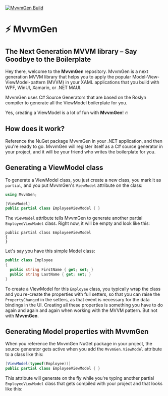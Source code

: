 [![MvvmGen Build](https://github.com/thomasclaudiushuber/mvvmgen/actions/workflows/mvvmgen_build.yml/badge.svg)](https://github.com/thomasclaudiushuber/mvvmgen/actions/workflows/mvvmgen_build.yml)

# ⚡ MvvmGen 
## The Next Generation MVVM library – Say Goodbye to the Boilerplate
Hey there, welcome to the **MvvmGen** repository. MvvmGen is a next generation MVVM library that helps you to apply the popular Model-View-ViewModel-pattern (MVVM) in your XAML applications that you build with WPF, WinUI, Xamarin, or .NET MAUI.

MvvmGen uses C# Source Generators that are based on the Roslyn compiler to generate all the ViewModel boilerplate for you. 

Yes, creating a ViewModel is a lot of fun with **MvvmGen**! 🔥

## How does it work? 
Reference the NuGet package MvvmGen in your .NET application, and then you're ready to go. MvvmGen will register itself as a C# source generator in your project, and it will be your friend who writes the boilerplate for you.

## Generating a ViewModel class
To generate a ViewModel class, you just create a new class, you mark it as `partial`, and you put MvvmGen's `ViewModel` attribute on the class:

```csharp
using MvvmGen; 

[ViewModel]
public partial class EmployeeViewModel { }

```
The `ViewModel` attribute tells MvvmGen to generate another partial `EmployeeViewModel` class. Right now, it will be empty and look like this:
```
public partial class EmployeeViewModel 
{
}
```


Let's say you have this simple Model class:

```csharp
public class Employee
{
  public string FirstName { get; set; }
  public string LastName { get; set; }
}
```
To create a ViewModel for this `Employee` class, you typically wrap the class and you re-create the properties with full setters, so that you can raise the `PropertyChanged` in the setters, as that event is necessary for the data bindings in the UI. Creating all these properties is something you have to do again and again and again when working with the MVVM pattern. But not with **MvvmGen**.

## Generating Model properties with MvvmGen

When you reference the MvvmGen NuGet package in your project, the source generator gets active when you add the `MvvmGen.ViewModel` attribute to a class like this:

```csharp
[ViewModel(typeof(Employee))]
public partial class EmployeeViewModel { }
```
This attribute will generate on the fly while you're typing another partial `EmployeeViewModel` class that gets compiled with your project and that looks like this:

```

